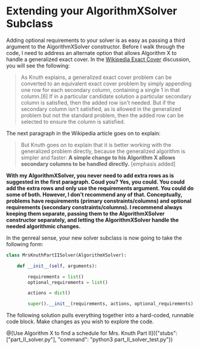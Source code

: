 # Extending your AlgorithmXSolver Subclass

Adding optional requirements to your solver is as easy as passing a third argument to the AlgorithmXSolver constructor. Before I walk through the code, I need to address an alternate option that allows Algorithm X to handle a generalized exact cover. In the [Wikipedia Exact Cover]( https://en.wikipedia.org/wiki/Exact_cover) discussion, you will see the following:

>As Knuth explains, a generalized exact cover problem can be converted to an equivalent exact cover problem by simply appending one row for each secondary column, containing a single 1 in that column.[6] If in a particular candidate solution a particular secondary column is satisfied, then the added row isn't needed. But if the secondary column isn't satisfied, as is allowed in the generalized problem but not the standard problem, then the added row can be selected to ensure the column is satisfied.

The next paragraph in the Wikipedia article goes on to explain:

>But Knuth goes on to explain that it is better working with the generalized problem directly, because the generalized algorithm is simpler and faster: __A simple change to his Algorithm X allows secondary columns to be handled directly.__ [emphasis added]

__With my AlgorithmXSolver, you never need to add extra rows as is suggested in the first paragraph. Coud you? Yes, you could. You could add the extra rows and only use the requirements argument. You could do some of both. However, I don’t recommend any of that. Conceptually, problems have requirements (primary constraints/columns) and optional requirements (secondary constraints/columns). I recommend always keeping them separate, passing them to the AlgorithmXSolver constructor separately, and letting the AlgorithmXSolver handle the needed algorithmic changes.__

In the genreal sense, your new solver subclass is now going to take the following form:

```python
class MrsKnuthPartIISolver(AlgorithmXSolver):

    def __init__(self, arguments):

        requirements = list()
        optional_requirements = list()

        actions = dict()

        super().__init__(requirements, actions, optional_requirements)
```

The following solution pulls everything together into a hard-coded, runnable code block. Make changes as you wish to explore the code.

@[Use Algorithm X to find a schedule for Mrs. Knuth Part II]({"stubs": ["part_II_solver.py"], "command": "python3 part_II_solver_test.py"})
